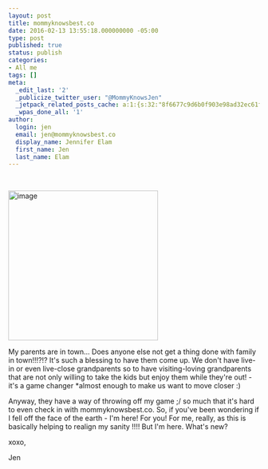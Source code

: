 ```yaml
---
layout: post
title: mommyknowsbest.co
date: 2016-02-13 13:55:18.000000000 -05:00
type: post
published: true
status: publish
categories:
- All me
tags: []
meta:
  _edit_last: '2'
  _publicize_twitter_user: "@MommyKnowsJen"
  _jetpack_related_posts_cache: a:1:{s:32:"8f6677c9d6b0f903e98ad32ec61f8deb";a:2:{s:7:"expires";i:1474074450;s:7:"payload";a:3:{i:0;a:1:{s:2:"id";i:74;}i:1;a:1:{s:2:"id";i:397;}i:2;a:1:{s:2:"id";i:88;}}}}
  _wpas_done_all: '1'
author:
  login: jen
  email: jen@mommyknowsbest.co
  display_name: Jennifer Elam
  first_name: Jen
  last_name: Elam
---
```

<p>&nbsp;</p>
<p><img class="alignnone size-medium wp-image-387" src="{{ site.baseurl }}/assets/image-5-300x300.jpeg" alt="image" width="300" height="300" /></p>
<p>My parents are in town... Does anyone else not get a thing done with family in town!!!?!? It's such a blessing to have them come up. We don't have live-in or even live-close grandparents so to have visiting-loving grandparents that are not only willing to take the kids but enjoy them while they're out! - it's a game changer *almost enough to make us want to move closer :)</p>
<p>Anyway, they have a way of throwing off my game ;/ so much that it's hard to even check in with mommyknowsbest.co. So, if you've been wondering if I fell off the face of the earth - I'm here! For you! For me, really, as this is basically helping to realign my sanity !!!! But I'm here. What's new?</p>
<p>xoxo,</p>
<p>Jen</p>
